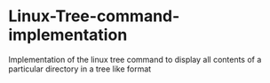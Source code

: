 # Linux-Tree-command-implementation
Implementation of the linux tree command to display all contents of a particular directory in a tree like format
